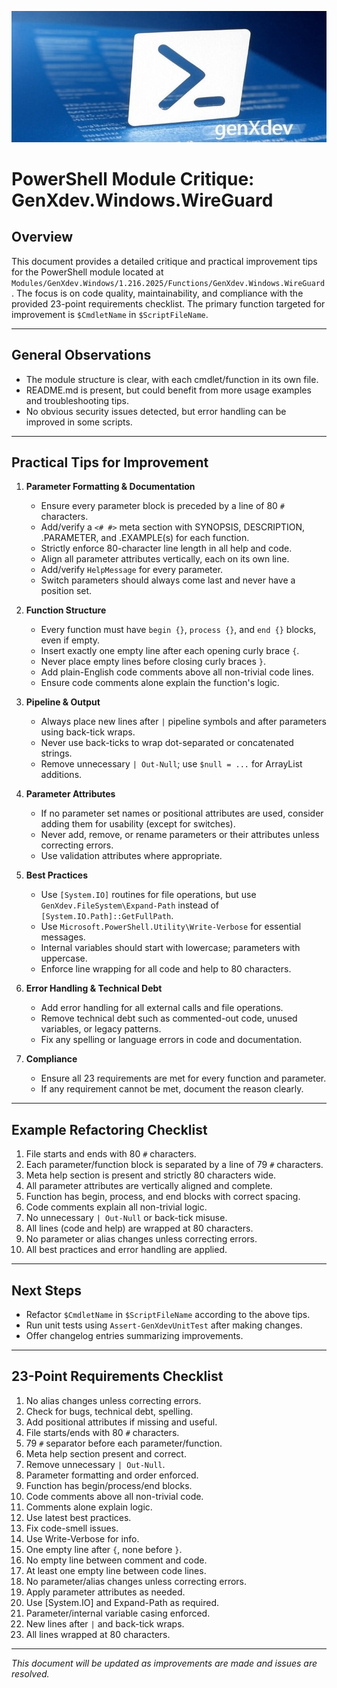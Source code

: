 ![image1](powershell.jpg)

# PowerShell Module Critique: GenXdev.Windows.WireGuard

## Overview
This document provides a detailed critique and practical improvement tips for the PowerShell module located at `Modules/GenXdev.Windows/1.216.2025/Functions/GenXdev.Windows.WireGuard`. The focus is on code quality, maintainability, and compliance with the provided 23-point requirements checklist. The primary function targeted for improvement is `$CmdletName` in `$ScriptFileName`.

---

## General Observations
- The module structure is clear, with each cmdlet/function in its own file.
- README.md is present, but could benefit from more usage examples and troubleshooting tips.
- No obvious security issues detected, but error handling can be improved in some scripts.

---

## Practical Tips for Improvement

1. **Parameter Formatting & Documentation**
   - Ensure every parameter block is preceded by a line of 80 `#` characters.
   - Add/verify a `<# #>` meta section with SYNOPSIS, DESCRIPTION, .PARAMETER, and .EXAMPLE(s) for each function.
   - Strictly enforce 80-character line length in all help and code.
   - Align all parameter attributes vertically, each on its own line.
   - Add/verify `HelpMessage` for every parameter.
   - Switch parameters should always come last and never have a position set.

2. **Function Structure**
   - Every function must have `begin {}`, `process {}`, and `end {}` blocks, even if empty.
   - Insert exactly one empty line after each opening curly brace `{`.
   - Never place empty lines before closing curly braces `}`.
   - Add plain-English code comments above all non-trivial code lines.
   - Ensure code comments alone explain the function's logic.

3. **Pipeline & Output**
   - Always place new lines after `|` pipeline symbols and after parameters using back-tick wraps.
   - Never use back-ticks to wrap dot-separated or concatenated strings.
   - Remove unnecessary `| Out-Null`; use `$null = ...` for ArrayList additions.

4. **Parameter Attributes**
   - If no parameter set names or positional attributes are used, consider adding them for usability (except for switches).
   - Never add, remove, or rename parameters or their attributes unless correcting errors.
   - Use validation attributes where appropriate.

5. **Best Practices**
   - Use `[System.IO]` routines for file operations, but use `GenXdev.FileSystem\Expand-Path` instead of `[System.IO.Path]::GetFullPath`.
   - Use `Microsoft.PowerShell.Utility\Write-Verbose` for essential messages.
   - Internal variables should start with lowercase; parameters with uppercase.
   - Enforce line wrapping for all code and help to 80 characters.

6. **Error Handling & Technical Debt**
   - Add error handling for all external calls and file operations.
   - Remove technical debt such as commented-out code, unused variables, or legacy patterns.
   - Fix any spelling or language errors in code and documentation.

7. **Compliance**
   - Ensure all 23 requirements are met for every function and parameter.
   - If any requirement cannot be met, document the reason clearly.

---

## Example Refactoring Checklist
1. File starts and ends with 80 `#` characters.
2. Each parameter/function block is separated by a line of 79 `#` characters.
3. Meta help section is present and strictly 80 characters wide.
4. All parameter attributes are vertically aligned and complete.
5. Function has begin, process, and end blocks with correct spacing.
6. Code comments explain all non-trivial logic.
7. No unnecessary `| Out-Null` or back-tick misuse.
8. All lines (code and help) are wrapped at 80 characters.
9. No parameter or alias changes unless correcting errors.
10. All best practices and error handling are applied.

---

## Next Steps
- Refactor `$CmdletName` in `$ScriptFileName` according to the above tips.
- Run unit tests using `Assert-GenXdevUnitTest` after making changes.
- Offer changelog entries summarizing improvements.

---

## 23-Point Requirements Checklist
1. No alias changes unless correcting errors.
2. Check for bugs, technical debt, spelling.
3. Add positional attributes if missing and useful.
4. File starts/ends with 80 `#` characters.
5. 79 `#` separator before each parameter/function.
6. Meta help section present and correct.
7. Remove unnecessary `| Out-Null`.
8. Parameter formatting and order enforced.
9. Function has begin/process/end blocks.
10. Code comments above all non-trivial code.
11. Comments alone explain logic.
12. Use latest best practices.
13. Fix code-smell issues.
14. Use Write-Verbose for info.
15. One empty line after `{`, none before `}`.
16. No empty line between comment and code.
17. At least one empty line between code lines.
18. No parameter/alias changes unless correcting errors.
19. Apply parameter attributes as needed.
20. Use [System.IO] and Expand-Path as required.
21. Parameter/internal variable casing enforced.
22. New lines after `|` and back-tick wraps.
23. All lines wrapped at 80 characters.

---

*This document will be updated as improvements are made and issues are resolved.*
